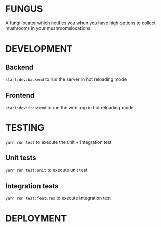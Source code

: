 # FUNGUS

A fungi locator which notifies you when you have high options to collect mushrooms in your mushroomslocations.

# DEVELOPMENT

## Backend

`start:dev:backend` to run the server in hot reloading mode

## Frontend

`start:dev:frontend` to run the web app in hot reloading mode

# TESTING

`yarn run test` to execute the unit + integration test

## Unit tests

`yarn run test:unit` to execute unit test

## Integration tests

`yarn run test:features` to execute integration test

# DEPLOYMENT
